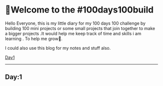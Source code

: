 # 🙏Welcome to the #100days100build

Hello Everyone, this is my little diary for my 100 days 100 challenge by building 100 mini projects or some small projects that join together to make a bigger projects .It would help me keep track of time and skills i am learning . To help me grow🌱.

I could also use this blog for my notes and stuff also.

[Day1](#Day1)

---

## Day:1
